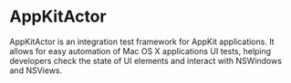AppKitActor
===========

AppKitActor is an integration test framework for AppKit applications. It allows for easy automation of Mac OS X applications UI tests, helping developers check the state of UI elements and interact with NSWindows and NSViews.
